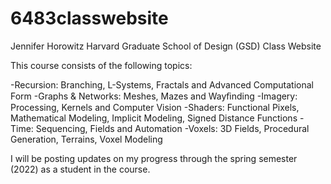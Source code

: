 # 6483classwebsite

Jennifer Horowitz Harvard Graduate School of Design (GSD) Class Website

This course consists of the following topics:

-Recursion: Branching, L-Systems, Fractals and Advanced Computational Form
-Graphs & Networks: Meshes, Mazes and Wayﬁnding
-Imagery: Processing, Kernels and Computer Vision
-Shaders: Functional Pixels, Mathematical Modeling, Implicit Modeling, Signed Distance Functions
-Time: Sequencing, Fields and Automation
-Voxels: 3D Fields, Procedural Generation, Terrains, Voxel Modeling

I will be posting updates on my progress through the spring semester (2022) as a student in the course.
